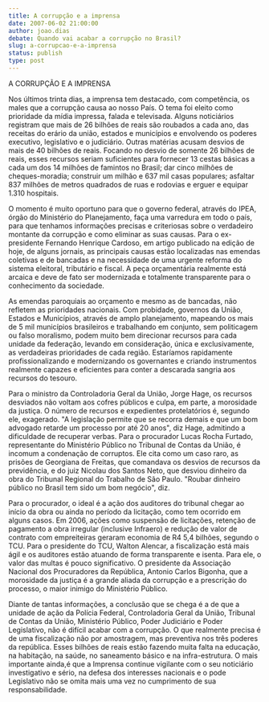 ```yaml
---
title: A corrupção e a imprensa
date: 2007-06-02 21:00:00
author: joao.dias
debate: Quando vai acabar a corrupção no Brasil?
slug: a-corrupcao-e-a-imprensa
status: publish 
type: post
---
```


A CORRUPÇÃO E A IMPRENSA  
  
Nos últimos trinta dias, a imprensa tem destacado, com competência, os males que a corrupção causa ao nosso País. O tema foi eleito como prioridade da mídia impressa, falada e televisada. Alguns noticiários registram que mais de 26 bilhões de reais são roubados a cada ano, das receitas do erário da união, estados e municípios e envolvendo os poderes executivo, legislativo e o judiciário. Outras matérias acusam desvios de mais de 40 bilhões de reais. Focando no desvio de somente 26 bilhões de reais, esses recursos seriam suficientes para fornecer 13 cestas básicas a cada um dos 14 milhões de famintos no Brasil; dar cinco milhões de cheques-moradia; construir um milhão e 637 mil casas populares; asfaltar 837 milhões de metros quadrados de ruas e rodovias e erguer e equipar 1.310 hospitais.  
  
O momento é muito oportuno para que o governo federal, através do IPEA, órgão do Ministério do Planejamento, faça uma varredura em todo o país, para que tenhamos informações precisas e criteriosas sobre o verdadeiro montante da corrupção e como eliminar as suas causas. Para o ex-presidente Fernando Henrique Cardoso, em artigo publicado na edição de hoje, de alguns jornais, as principais causas estão localizadas nas emendas coletivas e de bancadas e na necessidade de uma urgente reforma do sistema eleitoral, tributário e fiscal. A peça orçamentária realmente está arcaica e deve de fato ser modernizada e totalmente transparente para o conhecimento da sociedade.  
  
As emendas paroquiais ao orçamento e mesmo as de bancadas, não refletem as prioridades nacionais. Com probidade, governos da União, Estados e Municípios, através de amplo planejamento, mapeando os mais de 5 mil municípios brasileiros e trabalhando em conjunto, sem politicagem ou falso moralismo, podem muito bem direcionar recursos para cada unidade da federação, levando em consideração, única e exclusivamente, as verdadeiras prioridades de cada região. Estaríamos rapidamente profissionalizando e modernizando os governantes e criando instrumentos realmente capazes e eficientes para conter a descarada sangria aos recursos do tesouro.  
  
Para o ministro da Controladoria Geral da União, Jorge Hage, os recursos desviados não voltam aos cofres públicos e culpa, em parte, a morosidade da justiça. O número de recursos e expedientes protelatórios é, segundo ele, exagerado. "A legislação permite que se recorra demais e que um bom advogado retarde um processo por até 20 anos", diz Hage, admitindo a dificuldade de recuperar verbas. Para o procurador Lucas Rocha Furtado, representante do Ministério Público no Tribunal de Contas da União, é incomum a condenação de corruptos. Ele cita como um caso raro, as prisões de Georgiana de Freitas, que comandava os desvios de recursos da previdência, e do juiz Nicolau dos Santos Neto, que desviou dinheiro da obra do Tribunal Regional do Trabalho de São Paulo. "Roubar dinheiro público no Brasil tem sido um bom negócio", diz.  
  
Para o procurador, o ideal é a ação dos auditores do tribunal chegar ao início da obra ou ainda no período da licitação, como tem ocorrido em alguns casos. Em 2006, ações como suspensão de licitações, retenção de pagamento a obra irregular (inclusive Infraero) e redução de valor de contrato com empreiteiras geraram economia de R4 5,4 bilhões, segundo o TCU. Para o presidente do TCU, Walton Alencar, a fiscalização está mais ágil e os auditores estão atuando de forma transparente e isenta. Para ele, o valor das multas é pouco significativo. O presidente da Associação Nacional dos Procuradores da República, Antonio Carlos Bigonha, que a morosidade da justiça é a grande aliada da corrupção e a prescrição do processo, o maior inimigo do Ministério Público.  
  
Diante de tantas informações, a conclusão que se chega é a de que a unidade de ação da Polícia Federal, Controladoria Geral da União, Tribunal de Contas da União, Ministério Público, Poder Judiciário e Poder Legislativo, não é difícil acabar com a corrupção. O que realmente precisa é de uma fiscalização não por amostragem, mas preventiva nos três poderes da república. Esses bilhões de reais estão fazendo muita falta na educação, na habitação, na saúde, no saneamento básico e na infra-estrutura. O mais importante ainda,é que a Imprensa continue vigilante com o seu noticiário investigativo e sério, na defesa dos interesses nacionais e o pode Legislativo não se omita mais uma vez no cumprimento de sua responsabilidade.
